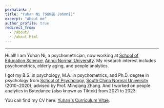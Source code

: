 ```yaml
---
permalink: /
title: "Yuhan Ni (倪雨菡 Johnni)"
excerpt: "About me"
author_profile: true
redirect_from: 
  - /about/
  - /about.html
---
```


* * *

Hi all! I am Yuhan Ni, a psychometrician, now working at [School of Education Science](https://edu.ahnu.edu.cn/), [Anhui Normal University](https://www.ahnu.edu.cn/). My research interest includes psychometrics, elderly aging, and people analytics.

I got my B.S. in psychology, M.A. in psychometrics, and Ph.D. degree in psychology from [School of Psychology](https://psy.scnu.edu.cn/), [South China Normal University](https://www.scnu.edu.cn/) (2010~2020), advised by Prof. Minqiang Zhang. And I worked on people analytics in Bytedance (also known as Tiktok) from 2021 to 2023.

You can find my CV here: [Yuhan's Curriculum Vitae](../assets/Curriculum_Vitae.pdf).


